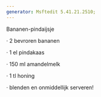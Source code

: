 ```yaml
---
generator: Msftedit 5.41.21.2510;
---
```


Bananen-pindaijsje

· 2 bevroren bananen

· 1 el pindakaas

· 150 ml amandelmelk

· 1 tl honing

· blenden en onmiddellijk serveren!

